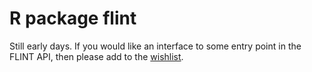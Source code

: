 # R package **flint**

Still early days.  If you would like an interface to some entry point
in the FLINT API, then please add to the 
[wishlist](https://github.com/jaganmn/flint/issues/1).
